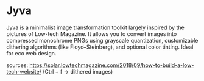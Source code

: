 # Jyva
Jyva is a minimalist image transformation toolkit largely inspired by the pictures of Low-tech Magazine. It allows you to convert images into compressed monochrome PNGs using grayscale quantization, customizable dithering algorithms (like Floyd–Steinberg), and optional color tinting. Ideal for eco web design.

sources:
https://solar.lowtechmagazine.com/2018/09/how-to-build-a-low-tech-website/ (Ctrl + f -> dithered images)

